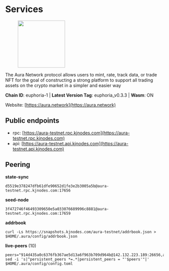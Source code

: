 # Services

<figure><img src="https://raw.githubusercontent.com/kj89/testnet_manuals/main/pingpub/logos/aura.png" width="150" alt=""><figcaption></figcaption></figure>

The Aura Network protocol allows users to mint, rate, track data,  or trade NFT for the goal of constructing a strong platform to  support all trading assets on the crypto market in a simpler and easier way

**Chain ID**: euphoria-1 | **Latest Version Tag**: euphoria_v0.3.3 | **Wasm**: ON

Website: [https://aura.network](https://aura.network)


## Public endpoints

* rpc: [https://aura-testnet.rpc.kjnodes.com](https://aura-testnet.rpc.kjnodes.com)
* api: [https://aura-testnet.api.kjnodes.com](https://aura-testnet.api.kjnodes.com)

## Peering

**state-sync**

```
d5519e378247dfb61dfe90652d1fe3e2b3005a5b@aura-testnet.rpc.kjnodes.com:17656
```

**seed-node**

```
3f472746f46493309650e5a033076689996c8881@aura-testnet.rpc.kjnodes.com:17659
```

**addrbook**
```
curl -Ls https://snapshots.kjnodes.com/aura-testnet/addrbook.json > $HOME/.aura/config/addrbook.json
```

**live-peers** (10)
```
peers="914d435a0c6376fb367ae5d13a6f963b709d964b@142.132.223.189:26656,a8f02c61ae74b646c323ac5c98a1eae6a4770141@116.202.112.175:26656,64fdaa6da59901793beda215679ac2a6549b46b4@144.91.122.166:26656,b8125bee4bc07c591dfa0e292d18a800d28fabef@65.21.139.244:26656,3d6b07bdb11754c8c8512525dac109d8bdee3857@65.21.53.39:56656,5d869eb132e188b848875cc169edb3614d6bb620@144.76.27.79:26656,5fa2ce7aef7fe5f5b338f3f1dc1ffd2f58fcf120@18.219.32.49:26656,2e1407476ad3566eb11ac92ad1df4782c7ba83dd@18.143.61.108:26656,465b0a11c7ec9433f64758e0613361ebb4a5ce6e@213.133.102.206:20356,d5519e378247dfb61dfe90652d1fe3e2b3005a5b@65.109.68.190:17656"
sed -i 's|^persistent_peers *=.*|persistent_peers = "'$peers'"|' $HOME/.aura/config/config.toml
```
